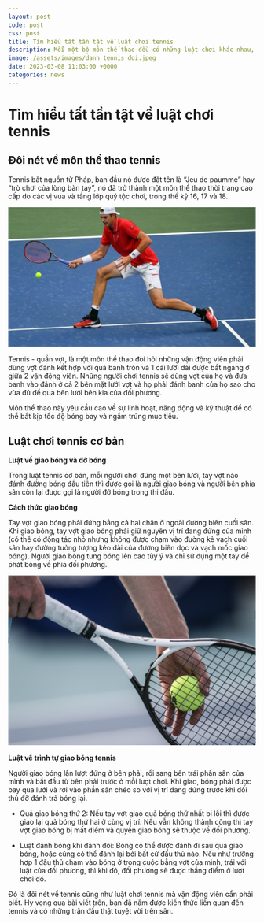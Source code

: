 ```yaml
---
layout: post
code: post
css: post
title: Tìm hiểu tất tần tật về luật chơi tennis
description: Mỗi một bộ môn thể thao đều có những luật chơi khác nhau, đây cũng là tiền đề giúp vận động viên hướng tới những mục tiêu cao hon trong tương lai. Tennis là bộ môn thể thao đầy năng động được nhiều người yêu thích, Bài viết dưới đây hãy cùng Newskytrips tìm hiểu về tennis và những luật chơi cơ bản cần biết?
image: /assets/images/danh tennis đoi.jpeg
date: 2023-03-08 11:03:00 +0000
categories: news
---
```


# Tìm hiểu tất tần tật về luật chơi tennis

## Đôi nét về môn thể thao tennis

Tennis bắt nguồn từ Pháp, ban đầu nó được đặt tên là “Jeu de paumme” hay “trò chơi của lòng bàn tay”, nó đã trở thành một môn thể thao thời trang cao cấp do các vị vua và tầng lớp quý tộc chơi, trong thế kỷ 16, 17 và 18.

![tennis mang đến rất nhiều lợi ích về sức khỏe](https://github.com/PacificPromise/news-skytrip/blob/gh-pages/assets/images/luat%20choi%20tennis.jpg?raw=true)

Tennis -  quần vợt, là một môn thể thao đòi hỏi những vận động viên phải dùng vợt đánh kết hợp với quả banh tròn và 1 cái lưới dài được bắt ngang ở giữa 2 vận động viên. Những người chơi tennis sẽ dùng vợt của họ và đưa banh vào đánh ở cả 2 bên mặt lưới vợt và họ phải đánh banh của họ sao cho vừa đủ để qua bên lưới bên kia của đối phương.

Môn thể thao này yêu cầu cao về sự linh hoạt, năng động và kỹ thuật để có thể bắt kịp tốc độ bóng bay và ngắm trúng mục tiêu.

## Luật chơi tennis cơ bản

**Luật về giao bóng và đỡ bóng**

Trong luật tennis cơ bản, mỗi người chơi đứng một bên lưới, tay vợt nào đánh đường bóng đầu tiên thì được gọi là người giao bóng và người bên phía sân còn lại được gọi là người đỡ bóng trong thi đấu.

**Cách thức giao bóng**

Tay vợt giao bóng phải đứng bằng cả hai chân ở ngoài đường biên cuối sân. Khi giao bóng, tay vợt giao bóng phải giữ nguyên vị trí đang đứng của mình (có thể có động tác nhỏ nhưng không được chạm vào đường kẻ vạch cuối sân hay đường tưởng tượng kéo dài của đường biên dọc và vạch mốc giao bóng). Người giao bóng tung bóng lên cao tùy ý và chỉ sử dụng một tay để phát bóng về phía đối phương.

![cách giao bóng tennis](https://github.com/PacificPromise/news-skytrip/blob/gh-pages/assets/images/tennis.png?raw=true)

**Luật về trình tự giao bóng tennis**

Người giao bóng lần lượt đứng ở bên phải, rồi sang bên trái phần sân của mình và bắt đầu từ bên phải trước ở mỗi lượt chơi. Khi giao, bóng phải được bay qua lưới và rơi vào phần sân chéo so với vị trí đang đứng trước khi đối thủ đỡ đánh trả bóng lại.

- Quả giao bóng thứ 2: Nếu tay vợt giao quả bóng thứ nhất bị lỗi thì được giao lại quả bóng thứ hai ở cùng vị trí. Nếu vẫn không thành công thì tay vợt giao bóng bị mất điểm và quyền giao bóng sẽ thuộc về đối phương.

- Luật đánh bóng khi đánh đôi: Bóng có thể được đánh đi sau quả giao bóng, hoặc cũng có thể đánh lại bởi bất cứ đấu thủ nào. Nếu như trường hợp 1 đấu thủ chạm vào bóng ở trong cuộc bằng vợt của mình, trái với luật của đối phương, thì khi đó, đối phương sẽ được thắng điểm ở lượt chơi đó.

Đó là đôi nét về tennis cũng như luật chơi tennis mà vận động viên cần phải biết. Hy vọng qua bài viết trên, bạn đã nắm được kiến thức liên quan đến tennis và có những trận đấu thật tuyệt vời trên sân.


































